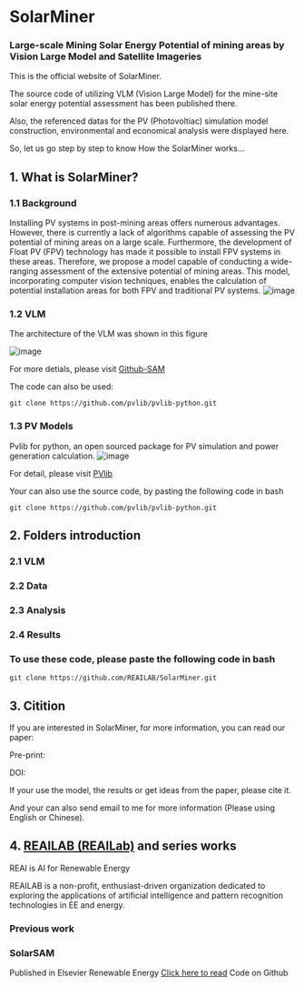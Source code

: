 # SolarMiner
### Large-scale Mining Solar Energy Potential of mining areas by Vision Large Model and Satellite Imageries

This is the official website of SolarMiner.

The source code of utilizing VLM (Vision Large Model) for the mine-site solar energy potential assessment has been published there.

Also, the referenced datas for the PV (Photovoltiac) simulation model construction, environmental and economical analysis were displayed here.

So, let us go step by step to know How the SolarMiner works...

## 1. What is SolarMiner?
### 1.1 Background
Installing PV systems in post-mining areas offers numerous advantages. However, there is currently a lack of algorithms capable of assessing the PV potential of mining areas on a large scale. Furthermore, the development of Float PV (FPV) technology has made it possible to install FPV systems in these areas. Therefore, we propose a model capable of conducting a wide-ranging assessment of the extensive potential of mining areas. This model, incorporating computer vision techniques, enables the calculation of potential installation areas for both FPV and traditional PV systems.
![image](https://github.com/user-attachments/assets/a995d81a-3239-4a71-992d-26fe384376de)


### 1.2 VLM
The architecture of the VLM was shown in this figure

![image](https://github.com/user-attachments/assets/6b62f87b-c928-4798-989e-8060b1df3213)

For more detials, please visit [Github-SAM](https://github.com/facebookresearch/segment-anything)

The code can also be used:
```shell
git clone https://github.com/pvlib/pvlib-python.git
```
### 1.3 PV Models
Pvlib for python, an open sourced package for PV simulation and power generation calculation.
![image](https://github.com/user-attachments/assets/7232f3b8-5769-495b-96eb-173d927a132d)

For detail, please visit [PVlib](https://github.com/pvlib/pvlib-python)

Your can also use the source code, by pasting the following code in bash
```shell
git clone https://github.com/pvlib/pvlib-python.git
```

## 2. Folders introduction
### 2.1 VLM

### 2.2 Data

### 2.3 Analysis

### 2.4 Results

### To use these code, please paste the following code in bash
```shell
git clone https://github.com/REAILAB/SolarMiner.git
```
## 3. Citition
If you are interested in SolarMiner, for more information, you can read our paper:

Pre-print:

DOI:

If your use the model, the results or get ideas from the paper, please cite it.

And your can also send email to me for more information (Please using English or Chinese).

## 4. [REAILAB (REAILab)](https://github.com/REAILAB) and series works
REAI is AI for Renewable Energy

REAILAB is a non-profit, enthusiast-driven organization dedicated to exploring the applications of artificial intelligence and pattern recognition technologies in EE and energy.

### Previous work
### SolarSAM
Published in Elsevier Renewable Energy [Click here to read](https://doi.org/10.1016/j.renene.2024.121560)
Code on Github 
